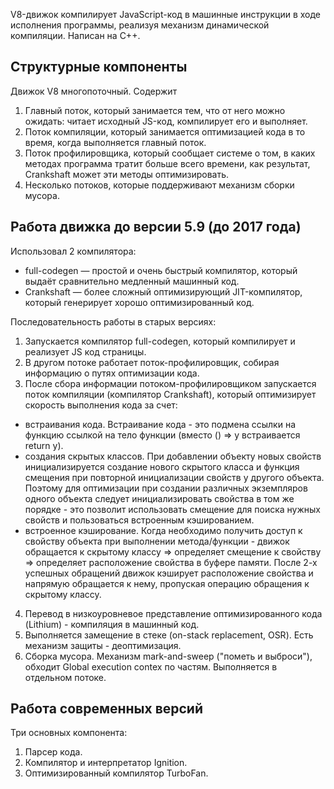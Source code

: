 V8-движок компилирует JavaScript-код в машинные инструкции в ходе исполнения программы, реализуя механизм динамической компиляции. Написан на C++.

## Структурные компоненты

Движок V8 многопоточный. Содержит

1. Главный поток, который занимается тем, что от него можно ожидать: читает исходный JS-код, компилирует его и выполняет.
2. Поток компиляции, который занимается оптимизацией кода в то время, когда выполняется главный поток.
3. Поток профилировщика, который сообщает системе о том, в каких методах программа тратит больше всего времени, как результат, Crankshaft может эти методы оптимизировать.
4. Несколько потоков, которые поддерживают механизм сборки мусора.

## Работа движка до версии 5.9 (до 2017 года)

Использовал 2 компилятора:

- full-codegen — простой и очень быстрый компилятор, который выдаёт сравнительно медленный машинный код.
- Crankshaft — более сложный оптимизирующий JIT-компилятор, который генерирует хорошо оптимизированный код.

Последовательность работы в старых версиях:

1. Запускается компилятор full-codegen, который компилирует и реализует JS код страницы.
2. В другом потоке работает поток-профилировщик, собирая информацию о путях оптимизации кода.
3. После сбора информации потоком-профилировщиком запускается поток компиляции (компилятор Crankshaft), который оптимизирует скорость выполнения кода за счет:

- встраивания кода. Встраивание кода - это подмена ссылки на функцию ссылкой на тело функции (вместо () => y встраивается return y).
- создания скрытых классов. При добавлении объекту новых свойств инициализируется создание нового скрытого класса и функция смещения при повторной инициализации свойств у другого объекта. Поэтому для оптимизации при создании различных экземпляров одного объекта следует инициализировать свойства в том же порядке - это позволит использовать смещение для поиска нужных свойств и пользоваться встроенным кэшированием.
- встроенное кэширование. Когда необходимо получить доступ к свойству объекта при выполнении метода/функции - движок обращается к скрытому классу => определяет смещение к свойству => определяет расположение свойства в буфере памяти. После 2-х успешных обращений движок кэширует расположение свойства и напрямую обращается к нему, пропуская операцию обращения к скрытому классу.

4. Перевод в низкоуровневое представление оптимизированного кода (Lithium) - компиляция в машинный код.
5. Выполняется замещение в стеке (on-stack replacement, OSR). Есть механизм защиты - деоптимизация.
6. Сборка мусора. Механизм mark-and-sweep ("пометь и выброси"), обходит Global execution contex по частям. Выполняется в отдельном потоке.

## Работа современных версий

Три основных компонента:

1. Парсер кода.
2. Компилятор и интерпретатор Ignition.
3. Оптимизированный компилятор TurboFan.
